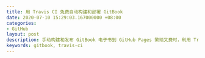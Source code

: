 ```yaml
---
title: 用 Travis CI 免费自动构建和部署 GitBook
date: 2020-07-10 15:29:03.167000000 +08:00
categories:
- GitHub
layout: post
description: 手动构建和发布 GitBook 电子书到 GitHub Pages 繁琐又费时，利用 Travsi CI 来解放自己的时间和双手。
keywords: gitbook, travis-ci
---
```


